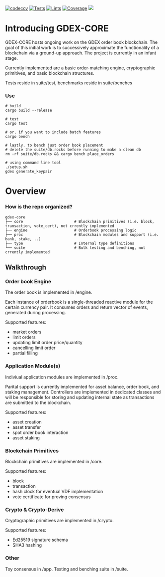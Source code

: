 [![codecov](https://codecov.io/gh/gdexorg/gdex-core/branch/main/graph/badge.svg?token=1LV5N5F8Q1)](https://codecov.io/gh/gdexorg/gdex-core)
[![Tests](https://github.com/gdexorg/gdex-core/actions/workflows/test.yml/badge.svg)](https://github.com/gdexorg/gdex-core/actions/workflows/test.yml)
[![Lints](https://github.com/gdexorg/gdex-core/actions/workflows/lint.yml/badge.svg)](https://github.com/gdexorg/gdex-core/actions/workflows/lint.yml)
[![Coverage](https://github.com/gdexorg/gdex-core/actions/workflows/coverage.yml/badge.svg)](https://github.com/gdexorg/gdex-core/actions/workflows/coverage.yml)
![](https://tokei.rs/b1/github/gdexorg/gdex-core)
# Introducing GDEX-CORE

GDEX-CORE hosts ongoing work on the GDEX order book blockchain.  The goal of this initial work is to successively approximate the functionality of a blockchain via a ground-up approach. The project is currently in an infant stage.  

Currently implemented are a basic order-matching engine, cryptographic primitives, and basic blockchain structures. 

Tests reside in suite/test, benchmarks reside in suite/benches

### Use


    # build
    cargo build --release

    # test
    cargo test

    # or, if you want to include batch features
    cargo bench

    # lastly, to bench just order book placement
    # delete the suite/db.rocks before running to make a clean db
    rm -rf suite/db.rocks && cargo bench place_orders

    # using command line tool
    ./setup.sh
    gdex generate_keypair


# Overview 


### How is the repo organized?

    gdex-core 
    ├── core                       # Blockchain primitives (i.e. block, transaction, vote_cert), not crrently implemented
    ├── engine                     # Orderbook processing logic 
    ├── proc                       # Blockchain modules and support (i.e. bank, stake, ..) 
    ├── type                       # Internal type definitions
    └── suite                      # Bulk testing and benching, not crrently implemented

## Walkthrough 

### Order book Engine

The order book is implemented in /engine.  

Each instance of orderbook is a single-threaded reactive module for the certain currency pair. It consumes orders and return vector of events, generated during processing.

Supported features:

* market orders
* limit orders
* updating limit order price/quantity
* cancelling limit order
* partial filling

### Application Module(s)

Indiviual application modules are implemented in /proc.  

Parital support is currently implemented for asset balance, order book, and staking management. Controllers are implemented in dedicated classes and will be responsible for storing and updating internal state as transactions are submitted to the blockchain.

Supported features:

* asset creation
* asset transfer
* spot order book interaction
* asset staking

### Blockchain Primitives

Blockchain primitives are implemented in /core. 

Supported features:
* block
* transaction
* hash clock for eventual VDF implementation
* vote certificate for proving consensus

### Crypto & Crypto-Derive

Cryptographic primitives are implemented in /crypto.

Supported features:
* Ed25519 signature schema
* SHA3 hashing

### Other

Toy consensus in /app.
Testing and benching suite in /suite.